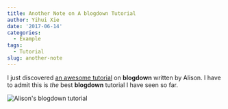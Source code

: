 ```yaml
---
title: Another Note on A blogdown Tutorial
author: Yihui Xie
date: '2017-06-14'
categories:
  - Example
tags:
  - Tutorial
slug: another-note
---
```


I just discovered [an awesome tutorial](https://apreshill.rbind.io/post/up-and-running-with-blogdown/) on **blogdown** written by Alison. I have to admit this is _the_ best **blogdown** tutorial I have seen so far.

![Alison's blogdown tutorial](https://alison.rbind.io/post/2017-06-12-up-and-running-with-blogdown/blogdown-signpost-1.png)
